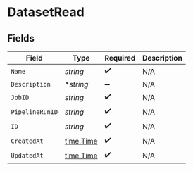 # DatasetRead


## Fields

| Field                                     | Type                                      | Required                                  | Description                               |
| ----------------------------------------- | ----------------------------------------- | ----------------------------------------- | ----------------------------------------- |
| `Name`                                    | *string*                                  | :heavy_check_mark:                        | N/A                                       |
| `Description`                             | **string*                                 | :heavy_minus_sign:                        | N/A                                       |
| `JobID`                                   | *string*                                  | :heavy_check_mark:                        | N/A                                       |
| `PipelineRunID`                           | *string*                                  | :heavy_check_mark:                        | N/A                                       |
| `ID`                                      | *string*                                  | :heavy_check_mark:                        | N/A                                       |
| `CreatedAt`                               | [time.Time](https://pkg.go.dev/time#Time) | :heavy_check_mark:                        | N/A                                       |
| `UpdatedAt`                               | [time.Time](https://pkg.go.dev/time#Time) | :heavy_check_mark:                        | N/A                                       |